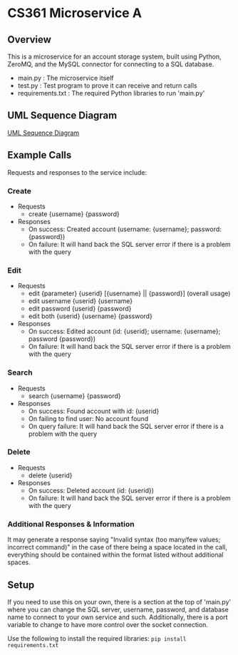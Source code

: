 # CS361 Microservice A

## Overview
This is a microservice for an account storage system, built using Python, ZeroMQ, and the MySQL connector for connecting to a SQL database.

- main.py : The microservice itself
- test.py : Test program to prove it can receive and return calls
- requirements.txt : The required Python libraries to run 'main.py'

## UML Sequence Diagram
[UML Sequence Diagram](./images/UMLDiagram.png)

## Example Calls
Requests and responses to the service include:

### Create
- Requests
    - create {username} {password}
- Responses
    - On success: Created account (username: {username}; password: {password})
    - On failure: It will hand back the SQL server error if there is a problem with the query

### Edit
- Requests
    - edit {parameter} {userid} [{username} || {password}] (overall usage)
    - edit username {userid} {username}
    - edit password {userid} {password}
    - edit both {userid} {username} {password}
- Responses
    - On success: Edited account (id: {userid}; username: {username}; password {password})
    - On failure: It will hand back the SQL server error if there is a problem with the query

### Search
- Requests
    - search {username} {password}
- Responses
    - On success: Found account with id: {userid}
    - On failing to find user: No account found
    - On query failure: It will hand back the SQL server error if there is a problem with the query

### Delete
- Requests
    - delete {userid}
- Responses
    - On success: Deleted account (id: {userid})
    - On failure: It will hand back the SQL server error if there is a problem with the query

### Additional Responses & Information
It may generate a response saying "Invalid syntax (too many/few values; incorrect command)" in the case of there being a space located in the call, everything should be contained within the format listed without additional spaces.

## Setup
If you need to use this on your own, there is a section at the top of 'main.py' where you can change the SQL server, username, password, and database name to connect to your own service and such. Additionally, there is a port variable to change to have more control over the socket connection.

Use the following to install the required libraries:
```pip install requirements.txt```